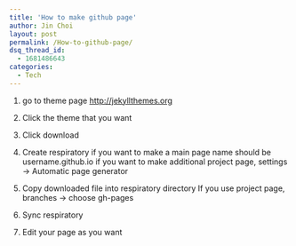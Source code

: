 ```yaml
---
title: 'How to make github page'
author: Jin Choi
layout: post
permalink: /How-to-github-page/
dsq_thread_id:
  - 1681486643
categories:
  - Tech
---
```

1. go to theme page
http://jekyllthemes.org

2. Click the theme that you want

3. Click download

4. Create respiratory
if you want to make a main page name should be username.github.io
if you want to make additional project page, settings -> Automatic page generator

5. Copy downloaded file into respiratory directory
If you use project page, branches -> choose gh-pages

6. Sync respiratory

7. Edit your page as you want





